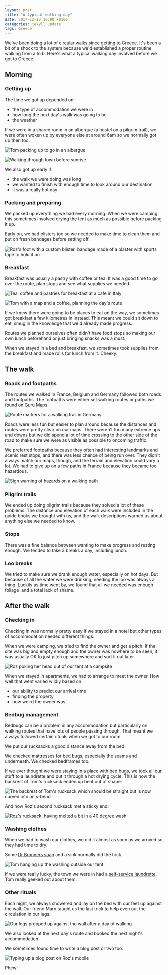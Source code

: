 ```yaml
---
layout: post
title: "A typical walking day"
date: 2017-12-13 10:00 +0100
categories: jekyll update
tags: Greece
---
```


We've been doing a lot of circular walks since getting to Greece. It's been a bit of a shock to the system because we'd established a proper routine walking from a to b. Here's what a typical walking day involved before we got to Greece. 

## Morning 

### Getting up

The time we got up depended on:
- the type of accommodation we were in
- how long the next day's walk was going to be
- the weather

If we were in a shared room in an albergue (a hostel on a pilgrim trail), we were often woken up by everyone else at around 6am so we normally got up then too.

![Tom packing up to go in an albergue](https://github.com/tombye/trexit/raw/gh-pages/assets/images/tom-packing-up-in-an-albergue.jpg)

![Walking through town before sunrise](https://github.com/tombye/trexit/raw/gh-pages/assets/images/walking-through-town-before-sunrise.jpg)

We also got up early if:

- the walk we were doing was long
- we wanted to finish with enough time to look around our destination
- it was a really hot day 

### Packing and preparing

We packed up everything we had every morning. When we were camping, this sometimes involved drying the tent as much as possible before packing it up.

Early on, we had blisters too so we needed to make time to clean them and put on fresh bandages before setting off.

![Roz's foot with a custom blister  bandage made of a plaster with sports tape to hold it on](https://github.com/tombye/trexit/raw/gh-pages/assets/images/rozs-foot-with-bandaging.jpg)

### Breakfast

Breakfast was usually a pastry with coffee or tea. It was a good time to go over the route, plan stops and see what supplies we needed.

![Tea, coffee and pastries for breakfast at a cafe in Italy](https://github.com/tombye/trexit/raw/gh-pages/assets/images/breakfast-on-the-francigena.jpg)

![Tom with a map and a coffee, planning the day's route](https://github.com/tombye/trexit/raw/gh-pages/assets/images/tom-planning-a-route-at-breakfast.jpg)

If we knew there were going to be places to eat on the way, we sometimes got breakfast a few kilometres in instead. This meant we could sit down to eat, smug in the knowledge that we'd already made progress.

Routes we planned ourselves often didn't have food stops so making our own lunch beforehand or just bringing snacks was a must.

When we stayed in a bed and breakfast, we sometimes took supplies from the breakfast and made rolls for lunch from it. Cheeky.

## The walk

### Roads and footpaths

The routes we walked in France, Belgium and Germany followed both roads and footpaths. The footpaths were either set walking routes or paths we found on Guru Maps.

![Route markers for a walking trail in Germany](https://github.com/tombye/trexit/raw/gh-pages/assets/images/stupid-signs.jpg)

Roads were less fun but easier to plan around because the distances and routes were pretty clear on our maps. There weren't too many extreme ups and downs but we did spend a lot of time crossing to the other side of the road to make sure we were as visible as possible to oncoming traffic.

We preferred footpaths because they often had interesting landmarks
and scenic rest stops, and there was less chance of being run over. They didn't always match our maps, though, and the terrain and elevation could vary a lot. We had to give up on a few paths in France because they became too hazardous.

![Sign warning of hazards on a walking path](https://github.com/tombye/trexit/raw/gh-pages/assets/images/contradictory-sign.jpg)

### Pilgrim trails

We ended up doing pilgrim trails because they solved a lot of these problems. The distance and elevation of each walk were included in the guide books we brought with us, and the walk descriptions warned us about anything else we needed to know.

### Stops

There was a fine balance between wanting to make progress and resting enough. We tended to take 3 breaks a day, including lunch.

### Loo breaks

We tried to make sure we drank enough water, especially on hot days. But because of all the water we were drinking, needing the loo was always a thing. Luckily as time went by, we found that all we needed was enough foliage  and a total lack of shame.

## After the walk

### Checking in

Checking in was normally pretty easy if we stayed in a hotel but other types of accommodation needed different things.

When we were camping, we tried to find the owner and get a pitch. If the site was big and empty enough and the owner was nowhere to be seen, it was usually OK to just pitch up somewhere and sort it out later.

![Roz poking her head out of our tent at a campsite](https://github.com/tombye/trexit/raw/gh-pages/assets/images/roz-sticking-her-head-out-of-the-tent.jpg)

When we stayed in apartments, we had to arrange to meet the owner. How well that went varied wildly based on:

- our ability to predict our arrival time
- finding the property 
- how weird the owner was

### Bedbug management 

Bedbugs can be a problem in any accommodation but particularly on walking routes that have lots of people passing through. That meant we always followed certain rituals when we got to our room.

We put our rucksacks a good distance away from the bed.

We checked mattresses for bed bugs, especially the seams and underneath. We checked bedframes too.

If we ever thought we were staying in a place with bed bugs, we took all our stuff to a laundrette and put it through a hot drying cycle. This is how the backrest of Tom's rucksack ended up bent out of shape:

![The backrest of Tom's rucksack which should be straight but is now curved into an s-bend](https://github.com/tombye/trexit/raw/gh-pages/assets/images/toms-rucksack-with-bendy-backrest.jpg)

And how Roz's second rucksack met a sticky end:

![Roz's rucksack, having melted a bit in a 40 degree wash](https://github.com/tombye/trexit/raw/gh-pages/assets/images/rozs-first-rucksack-with-a-hole-in-it.jpg)

### Washing clothes

When we had to wash our clothes, we did it almost as soon as we arrived so they had time to dry.

Some [Dr Bronners soap](http://trexit.org.uk/jekyll/update/2017/07/07/5-things.html) and a sink normally did the trick.

![Tom hanging up the washing outside our tent](https://github.com/tombye/trexit/raw/gh-pages/assets/images/tom-hanging-up-the-washing-at-a-campsite.jpg)

If we were really lucky, the town we were in had a [self-service laundrette](http://trexit.org.uk/jekyll/update/2017/10/13/spanish-laundrettes.html). Tom really geeked out about them.

### Other rituals

Each night, we always showered and lay on the bed with our feet up against the wall. Our friend Mary taught us the last trick to help even out the circulation in our legs.

![Our legs propped up against the wall after a day of walking](https://github.com/tombye/trexit/raw/gh-pages/assets/images/our-feet-after-2000-kilometres.jpg)

We also looked at the next day's route and booked the next night's accommodation.

We sometimes found time to write a blog post or two too.

![Typing up a blog post on Roz's mobile](https://github.com/tombye/trexit/raw/gh-pages/assets/images/drafting-a-blog-post.jpg)

Phew!
